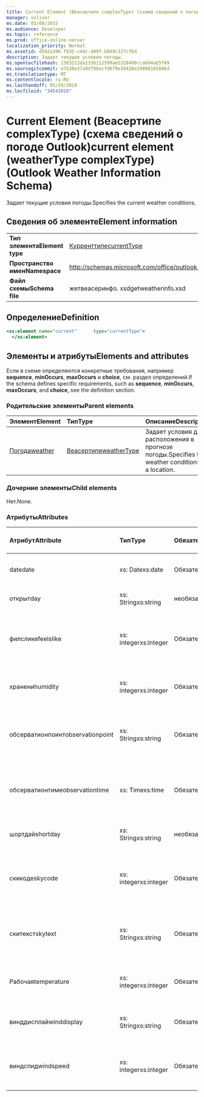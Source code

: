 ```yaml
---
title: Current Element (Веасертипе complexType) (схема сведений о погоде Outlook)
manager: soliver
ms.date: 03/09/2015
ms.audience: Developer
ms.topic: reference
ms.prod: office-online-server
localization_priority: Normal
ms.assetid: d592a396-f935-c44c-409f-b849c327cfbd
description: Задает текущие условия погоды.
ms.openlocfilehash: 1303212da1336112599ae5328498cca0d4ab5f89
ms.sourcegitcommit: e7b38e37a9d79becfd679e10420a19890165606d
ms.translationtype: MT
ms.contentlocale: ru-RU
ms.lasthandoff: 05/29/2019
ms.locfileid: "34541010"
---
```

# <a name="current-element-weathertype-complextype-outlook-weather-information-schema"></a><span data-ttu-id="f10c7-103">Current Element (Веасертипе complexType) (схема сведений о погоде Outlook)</span><span class="sxs-lookup"><span data-stu-id="f10c7-103">current element (weatherType complexType) (Outlook Weather Information Schema)</span></span>

<span data-ttu-id="f10c7-104">Задает текущие условия погоды.</span><span class="sxs-lookup"><span data-stu-id="f10c7-104">Specifies the current weather conditions.</span></span>
  
## <a name="element-information"></a><span data-ttu-id="f10c7-105">Сведения об элементе</span><span class="sxs-lookup"><span data-stu-id="f10c7-105">Element information</span></span>

|||
|:-----|:-----|
|<span data-ttu-id="f10c7-106">**Тип элемента**</span><span class="sxs-lookup"><span data-stu-id="f10c7-106">**Element type**</span></span> <br/> |[<span data-ttu-id="f10c7-107">Курренттипе</span><span class="sxs-lookup"><span data-stu-id="f10c7-107">currentType</span></span>](currenttype-complextype-outlook-weather-information-schema.md) <br/> |
|<span data-ttu-id="f10c7-108">**Пространство имен**</span><span class="sxs-lookup"><span data-stu-id="f10c7-108">**Namespace**</span></span> <br/> |http://schemas.microsoft.com/office/outlook/15/getweatherinfo.xsd  <br/> |
|<span data-ttu-id="f10c7-109">**Файл схемы**</span><span class="sxs-lookup"><span data-stu-id="f10c7-109">**Schema file**</span></span> <br/> |<span data-ttu-id="f10c7-110">жетвеасеринфо. xsd</span><span class="sxs-lookup"><span data-stu-id="f10c7-110">getweatherinfo.xsd</span></span>  <br/> |
   
## <a name="definition"></a><span data-ttu-id="f10c7-111">Определение</span><span class="sxs-lookup"><span data-stu-id="f10c7-111">Definition</span></span>

```XML
<xs:element name="current"      type="currentType">
  </xs:element>  

```

## <a name="elements-and-attributes"></a><span data-ttu-id="f10c7-112">Элементы и атрибуты</span><span class="sxs-lookup"><span data-stu-id="f10c7-112">Elements and attributes</span></span>

<span data-ttu-id="f10c7-113">Если в схеме определяются конкретные требования, например **sequence**, **minOccurs**, **maxOccurs** и **choice**, см. раздел определений.</span><span class="sxs-lookup"><span data-stu-id="f10c7-113">If the schema defines specific requirements, such as **sequence**, **minOccurs**, **maxOccurs**, and **choice**, see the definition section.</span></span> 
  
### <a name="parent-elements"></a><span data-ttu-id="f10c7-114">Родительские элементы</span><span class="sxs-lookup"><span data-stu-id="f10c7-114">Parent elements</span></span>

|<span data-ttu-id="f10c7-115">**Элемент**</span><span class="sxs-lookup"><span data-stu-id="f10c7-115">**Element**</span></span>|<span data-ttu-id="f10c7-116">**Тип**</span><span class="sxs-lookup"><span data-stu-id="f10c7-116">**Type**</span></span>|<span data-ttu-id="f10c7-117">**Описание**</span><span class="sxs-lookup"><span data-stu-id="f10c7-117">**Description**</span></span>|
|:-----|:-----|:-----|
|[<span data-ttu-id="f10c7-118">Погода</span><span class="sxs-lookup"><span data-stu-id="f10c7-118">weather</span></span>](weather-element-weatherdata-elementoutlook-weather-information-schema.md) <br/> |[<span data-ttu-id="f10c7-119">Веасертипе</span><span class="sxs-lookup"><span data-stu-id="f10c7-119">weatherType</span></span>](weathertype-complextype-outlook-weather-information-schema.md) <br/> |<span data-ttu-id="f10c7-120">Задает условия для расположения в прогнозе погоды.</span><span class="sxs-lookup"><span data-stu-id="f10c7-120">Specifies the weather conditions of a location.</span></span>  <br/> |
   
### <a name="child-elements"></a><span data-ttu-id="f10c7-121">Дочерние элементы</span><span class="sxs-lookup"><span data-stu-id="f10c7-121">Child elements</span></span>

<span data-ttu-id="f10c7-122">Нет.</span><span class="sxs-lookup"><span data-stu-id="f10c7-122">None.</span></span>
  
### <a name="attributes"></a><span data-ttu-id="f10c7-123">Атрибуты</span><span class="sxs-lookup"><span data-stu-id="f10c7-123">Attributes</span></span>

|<span data-ttu-id="f10c7-124">**Атрибут**</span><span class="sxs-lookup"><span data-stu-id="f10c7-124">**Attribute**</span></span>|<span data-ttu-id="f10c7-125">**Тип**</span><span class="sxs-lookup"><span data-stu-id="f10c7-125">**Type**</span></span>|<span data-ttu-id="f10c7-126">**Обязательный**</span><span class="sxs-lookup"><span data-stu-id="f10c7-126">**Required**</span></span>|<span data-ttu-id="f10c7-127">**Описание**</span><span class="sxs-lookup"><span data-stu-id="f10c7-127">**Description**</span></span>|<span data-ttu-id="f10c7-128">**Возможные значения**</span><span class="sxs-lookup"><span data-stu-id="f10c7-128">**Possible values**</span></span>|
|:-----|:-----|:-----|:-----|:-----|
|<span data-ttu-id="f10c7-129">date</span><span class="sxs-lookup"><span data-stu-id="f10c7-129">date</span></span>  <br/> |<span data-ttu-id="f10c7-130">xs: Date</span><span class="sxs-lookup"><span data-stu-id="f10c7-130">xs:date</span></span>  <br/> |<span data-ttu-id="f10c7-131">Обязательный</span><span class="sxs-lookup"><span data-stu-id="f10c7-131">required</span></span>  <br/> |<span data-ttu-id="f10c7-132">Указывает сегодняшнюю дату.</span><span class="sxs-lookup"><span data-stu-id="f10c7-132">Specifies today's date.</span></span>  <br/> |<span data-ttu-id="f10c7-133">Значение типа xs: Date</span><span class="sxs-lookup"><span data-stu-id="f10c7-133">A value of the type xs:date</span></span>  <br/> |
|<span data-ttu-id="f10c7-134">открыт</span><span class="sxs-lookup"><span data-stu-id="f10c7-134">day</span></span>  <br/> |<span data-ttu-id="f10c7-135">xs: String</span><span class="sxs-lookup"><span data-stu-id="f10c7-135">xs:string</span></span>  <br/> |<span data-ttu-id="f10c7-136">необязательный</span><span class="sxs-lookup"><span data-stu-id="f10c7-136">optional</span></span>  <br/> |<span data-ttu-id="f10c7-137">Указывает день для прогноза.</span><span class="sxs-lookup"><span data-stu-id="f10c7-137">Specifies a day for the forecast.</span></span>  <br/> |<span data-ttu-id="f10c7-138">Значение типа xs: String.</span><span class="sxs-lookup"><span data-stu-id="f10c7-138">A value of the type xs:string</span></span>  <br/> |
|<span data-ttu-id="f10c7-139">филслике</span><span class="sxs-lookup"><span data-stu-id="f10c7-139">feelslike</span></span>  <br/> |<span data-ttu-id="f10c7-140">xs: integer</span><span class="sxs-lookup"><span data-stu-id="f10c7-140">xs:integer</span></span>  <br/> |<span data-ttu-id="f10c7-141">Обязательный</span><span class="sxs-lookup"><span data-stu-id="f10c7-141">required</span></span>  <br/> |<span data-ttu-id="f10c7-142">Указывает температуру, с которой понравится Текущая погода.</span><span class="sxs-lookup"><span data-stu-id="f10c7-142">Specifies the temperature of how the current weather feels like.</span></span>  <br/> |<span data-ttu-id="f10c7-143">Значение типа xs: integer</span><span class="sxs-lookup"><span data-stu-id="f10c7-143">A value of the type xs:integer</span></span>  <br/> |
|<span data-ttu-id="f10c7-144">хранени</span><span class="sxs-lookup"><span data-stu-id="f10c7-144">humidity</span></span>  <br/> |<span data-ttu-id="f10c7-145">xs: integer</span><span class="sxs-lookup"><span data-stu-id="f10c7-145">xs:integer</span></span>  <br/> |<span data-ttu-id="f10c7-146">Обязательный</span><span class="sxs-lookup"><span data-stu-id="f10c7-146">required</span></span>  <br/> |<span data-ttu-id="f10c7-147">Задает текущее числовое значение влажности.</span><span class="sxs-lookup"><span data-stu-id="f10c7-147">Specifies the current numerical humidity value.</span></span>  <br/> |<span data-ttu-id="f10c7-148">Значение типа xs: integer</span><span class="sxs-lookup"><span data-stu-id="f10c7-148">A value of the type xs:integer</span></span>  <br/> |
|<span data-ttu-id="f10c7-149">обсерватионпоинт</span><span class="sxs-lookup"><span data-stu-id="f10c7-149">observationpoint</span></span>  <br/> |<span data-ttu-id="f10c7-150">xs: String</span><span class="sxs-lookup"><span data-stu-id="f10c7-150">xs:string</span></span>  <br/> |<span data-ttu-id="f10c7-151">Обязательный</span><span class="sxs-lookup"><span data-stu-id="f10c7-151">required</span></span>  <br/> |<span data-ttu-id="f10c7-152">Указывает, с каких сведений отражается текущая информация о погоде.</span><span class="sxs-lookup"><span data-stu-id="f10c7-152">Specifies where the current weather information is observed from.</span></span>  <br/> |<span data-ttu-id="f10c7-153">Значение типа xs: String.</span><span class="sxs-lookup"><span data-stu-id="f10c7-153">A value of the type xs:string</span></span>  <br/> |
|<span data-ttu-id="f10c7-154">обсерватионтиме</span><span class="sxs-lookup"><span data-stu-id="f10c7-154">observationtime</span></span>  <br/> |<span data-ttu-id="f10c7-155">xs: Time</span><span class="sxs-lookup"><span data-stu-id="f10c7-155">xs:time</span></span>  <br/> |<span data-ttu-id="f10c7-156">Обязательный</span><span class="sxs-lookup"><span data-stu-id="f10c7-156">required</span></span>  <br/> |<span data-ttu-id="f10c7-157">Указывает, когда отражается текущая информация о погоде.</span><span class="sxs-lookup"><span data-stu-id="f10c7-157">Specifies when the current weather information is observed at.</span></span>  <br/> |<span data-ttu-id="f10c7-158">Значение типа xs: Time</span><span class="sxs-lookup"><span data-stu-id="f10c7-158">A value of the type xs:time</span></span>  <br/> |
|<span data-ttu-id="f10c7-159">шортдай</span><span class="sxs-lookup"><span data-stu-id="f10c7-159">shortday</span></span>  <br/> |<span data-ttu-id="f10c7-160">xs: String</span><span class="sxs-lookup"><span data-stu-id="f10c7-160">xs:string</span></span>  <br/> |<span data-ttu-id="f10c7-161">необязательный</span><span class="sxs-lookup"><span data-stu-id="f10c7-161">optional</span></span>  <br/> |<span data-ttu-id="f10c7-162">Указывает день в сокращенной форме.</span><span class="sxs-lookup"><span data-stu-id="f10c7-162">Specifies a day in abbreviated form.</span></span>  <br/> |<span data-ttu-id="f10c7-163">Значение типа xs: String.</span><span class="sxs-lookup"><span data-stu-id="f10c7-163">A value of the type xs:string</span></span>  <br/> |
|<span data-ttu-id="f10c7-164">скикоде</span><span class="sxs-lookup"><span data-stu-id="f10c7-164">skycode</span></span>  <br/> |<span data-ttu-id="f10c7-165">xs: integer</span><span class="sxs-lookup"><span data-stu-id="f10c7-165">xs:integer</span></span>  <br/> |<span data-ttu-id="f10c7-166">Обязательный</span><span class="sxs-lookup"><span data-stu-id="f10c7-166">required</span></span>  <br/> |<span data-ttu-id="f10c7-167">Задает целочисленный код для текущих условий погоды.</span><span class="sxs-lookup"><span data-stu-id="f10c7-167">Specifies an integer code for the current weather conditions.</span></span>  <br/> |<span data-ttu-id="f10c7-168">Значение типа xs: integer</span><span class="sxs-lookup"><span data-stu-id="f10c7-168">A value of the type xs:integer</span></span>  <br/> |
|<span data-ttu-id="f10c7-169">скитекст</span><span class="sxs-lookup"><span data-stu-id="f10c7-169">skytext</span></span>  <br/> |<span data-ttu-id="f10c7-170">xs: String</span><span class="sxs-lookup"><span data-stu-id="f10c7-170">xs:string</span></span>  <br/> |<span data-ttu-id="f10c7-171">Обязательный</span><span class="sxs-lookup"><span data-stu-id="f10c7-171">required</span></span>  <br/> |<span data-ttu-id="f10c7-172">Указывает одно на два слова, описывающих текущие условия погоды.</span><span class="sxs-lookup"><span data-stu-id="f10c7-172">Specifies one to two words describing current weather conditions.</span></span>  <br/> |<span data-ttu-id="f10c7-173">Значение типа xs: String.</span><span class="sxs-lookup"><span data-stu-id="f10c7-173">A value of the type xs:string</span></span>  <br/> |
|<span data-ttu-id="f10c7-174">Рабочая</span><span class="sxs-lookup"><span data-stu-id="f10c7-174">temperature</span></span>  <br/> |<span data-ttu-id="f10c7-175">xs: integer</span><span class="sxs-lookup"><span data-stu-id="f10c7-175">xs:integer</span></span>  <br/> |<span data-ttu-id="f10c7-176">Обязательный</span><span class="sxs-lookup"><span data-stu-id="f10c7-176">required</span></span>  <br/> |<span data-ttu-id="f10c7-177">Задает текущую температуру расположения.</span><span class="sxs-lookup"><span data-stu-id="f10c7-177">Specifies the current temperature of the location.</span></span>  <br/> |<span data-ttu-id="f10c7-178">Значение типа xs: integer</span><span class="sxs-lookup"><span data-stu-id="f10c7-178">A value of the type xs:integer</span></span>  <br/> |
|<span data-ttu-id="f10c7-179">винддисплай</span><span class="sxs-lookup"><span data-stu-id="f10c7-179">winddisplay</span></span>  <br/> |<span data-ttu-id="f10c7-180">xs: String</span><span class="sxs-lookup"><span data-stu-id="f10c7-180">xs:string</span></span>  <br/> |<span data-ttu-id="f10c7-181">Обязательный</span><span class="sxs-lookup"><span data-stu-id="f10c7-181">required</span></span>  <br/> |<span data-ttu-id="f10c7-182">Строка, описывающая текущие условия обмотки.</span><span class="sxs-lookup"><span data-stu-id="f10c7-182">A string that describes the current wind conditions.</span></span>  <br/> |<span data-ttu-id="f10c7-183">Значение типа xs: String.</span><span class="sxs-lookup"><span data-stu-id="f10c7-183">A value of the type xs:string</span></span>  <br/> |
|<span data-ttu-id="f10c7-184">виндспид</span><span class="sxs-lookup"><span data-stu-id="f10c7-184">windspeed</span></span>  <br/> |<span data-ttu-id="f10c7-185">xs: integer</span><span class="sxs-lookup"><span data-stu-id="f10c7-185">xs:integer</span></span>  <br/> |<span data-ttu-id="f10c7-186">Обязательный</span><span class="sxs-lookup"><span data-stu-id="f10c7-186">required</span></span>  <br/> |<span data-ttu-id="f10c7-187">Задает текущее числовое значение скорости обмотки.</span><span class="sxs-lookup"><span data-stu-id="f10c7-187">Specifies the current numerical wind speed value.</span></span>  <br/> |<span data-ttu-id="f10c7-188">Значение типа xs: integer</span><span class="sxs-lookup"><span data-stu-id="f10c7-188">A value of the type xs:integer</span></span>  <br/> |
   

